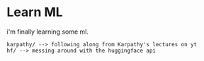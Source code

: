 # Learn ML

i'm finally learning some ml.

```
karpathy/ --> following along from Karpathy's lectures on yt
hf/ --> messing around with the huggingface api
```
